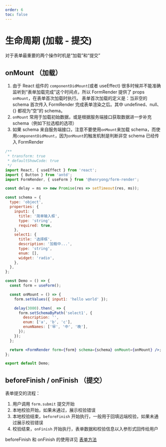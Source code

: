 ```yaml
---
order: 6
toc: false
---
```


# 生命周期 (加载 - 提交)

对于表单最重要的两个操作时机是“加载”和“提交”

## onMount （加载）

1. 由于 React 组件的 `componentDidMount`(或者 useEffect) 很多时候并不能准确监听到“表单加载完成”这个时间点，所以 FormRender 提供了 props `onMount`，在表单首次加载时执行。
   表单首次加载的定义是：当非空的 schema 首次传入 FormRender 完成表单渲染之后。其中 undefined、null、{} 都视为“空”的 schema。
2. `onMount` 常用于加载初始数据，或是根据服务端接口获取数据进一步补充 schema（例如下拉选框的选项）
3. 如果 schema 来自服务端接口，注意不要使用`onMount`来加载 schema，而使用`componentDidMount`，因为`onMount`的触发机制是判断非空 schema 已经传入 FormRender

```jsx
/**
 * transform: true
 * defaultShowCode: true
 */
import React, { useEffect } from 'react';
import { Button } from 'antd';
import FormRender, { useForm } from '@henryong/form-render';

const delay = ms => new Promise(res => setTimeout(res, ms));

const schema = {
  type: 'object',
  properties: {
    input1: {
      title: '简单输入框',
      type: 'string',
      required: true,
    },
    select1: {
      title: '选择框',
      description: '加载中...',
      type: 'string',
      enum: [],
      widget: 'radio',
    },
  },
};

const Demo = () => {
  const form = useForm();

  const onMount = () => {
    form.setValues({ input1: 'hello world' });

    delay(3000).then(_ => {
      form.setSchemaByPath('select1', {
        description: '',
        enum: ['a', 'b', 'c'],
        enumNames: ['早', '中', '晚'],
      });
    });
  };

  return <FormRender form={form} schema={schema} onMount={onMount} />;
};

export default Demo;
```

## beforeFinish / onFinish （提交）

表单提交的流程：

1. 用户调用 `form.submit` 提交开始
2. 本地校验开始，如果未通过，展示校验错误
3. 本地校验结束，`beforeFinish` 开始执行，一般用于回填远端校验，如果未通过展示校验错误
4. 校验结束，`onFinish` 开始执行，表单数据和校验信息以入参形式回传给用户

beforeFinish 和 onFinish 的使用详见 [表单方法](/form-render/advanced/form-methods)
